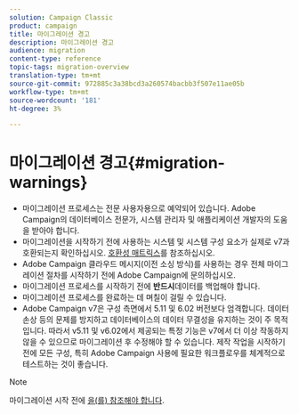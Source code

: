 ```yaml
---
solution: Campaign Classic
product: campaign
title: 마이그레이션 경고
description: 마이그레이션 경고
audience: migration
content-type: reference
topic-tags: migration-overview
translation-type: tm+mt
source-git-commit: 972885c3a38bcd3a260574bacbb3f507e11ae05b
workflow-type: tm+mt
source-wordcount: '181'
ht-degree: 3%

---
```



# 마이그레이션 경고{#migration-warnings}

* 마이그레이션 프로세스는 전문 사용자용으로 예약되어 있습니다. Adobe Campaign의 데이터베이스 전문가, 시스템 관리자 및 애플리케이션 개발자의 도움을 받아야 합니다.
* 마이그레이션을 시작하기 전에 사용하는 시스템 및 시스템 구성 요소가 실제로 v7과 호환되는지 확인하십시오. [호환성 매트릭스](../../rn/using/compatibility-matrix.md)를 참조하십시오.
* Adobe Campaign 클라우드 메시지(이전 소싱 방식)를 사용하는 경우 전체 마이그레이션 절차를 시작하기 전에 Adobe Campaign에 문의하십시오.
* 마이그레이션 프로세스를 시작하기 전에 **반드시**&#x200B;데이터를 백업해야 합니다.
* 마이그레이션 프로세스를 완료하는 데 며칠이 걸릴 수 있습니다.
* Adobe Campaign v7은 구성 측면에서 5.11 및 6.02 버전보다 엄격합니다. 데이터 손상 등의 문제를 방지하고 데이터베이스의 데이터 무결성을 유지하는 것이 주 목적입니다. 따라서 v5.11 및 v6.02에서 제공되는 특정 기능은 v7에서 더 이상 작동하지 않을 수 있으므로 마이그레이션 후 수정해야 할 수 있습니다. 제작 작업을 시작하기 전에 모든 구성, 특히 Adobe Campaign 사용에 필요한 워크플로우를 체계적으로 테스트하는 것이 좋습니다.

>[!NOTE]
>
>마이그레이션 시작 전에 [을(를) 참조해야 합니다](../../migration/using/before-starting-migration.md).

